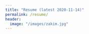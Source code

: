 ```yaml
---
title: "Resume (latest 2020-11-14)"
permalink: /resume/
header:
  image: "/images/zakim.jpg"
---
```

